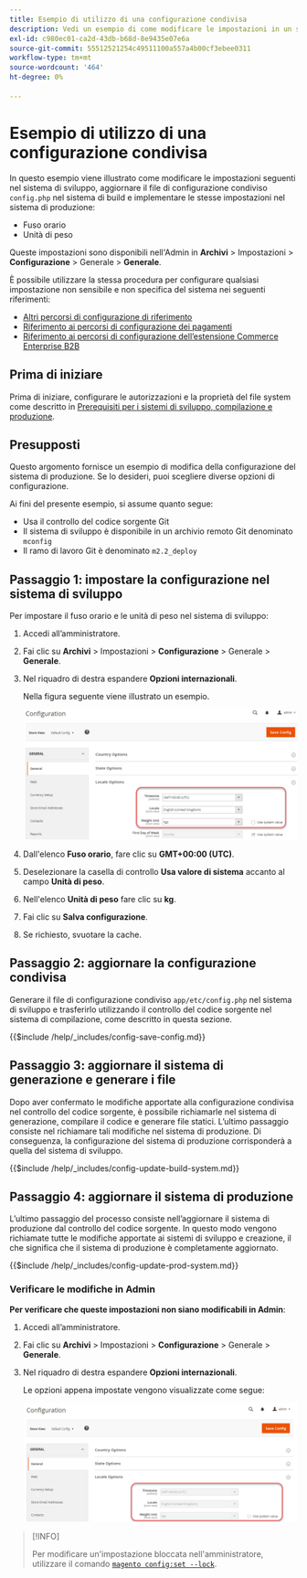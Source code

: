 ```yaml
---
title: Esempio di utilizzo di una configurazione condivisa
description: Vedi un esempio di come modificare le impostazioni in un sistema di sviluppo con un file di configurazione condiviso.
exl-id: c980ec01-ca2d-43db-b68d-8e9435e07e6a
source-git-commit: 55512521254c49511100a557a4b00cf3ebee0311
workflow-type: tm+mt
source-wordcount: '464'
ht-degree: 0%

---
```


# Esempio di utilizzo di una configurazione condivisa

In questo esempio viene illustrato come modificare le impostazioni seguenti nel sistema di sviluppo, aggiornare il file di configurazione condiviso `config.php` nel sistema di build e implementare le stesse impostazioni nel sistema di produzione:

- Fuso orario
- Unità di peso

Queste impostazioni sono disponibili nell&#39;Admin in **Archivi** > Impostazioni > **Configurazione** > Generale > **Generale**.

È possibile utilizzare la stessa procedura per configurare qualsiasi impostazione non sensibile e non specifica del sistema nei seguenti riferimenti:

- [Altri percorsi di configurazione di riferimento](../reference/config-reference-general.md)
- [Riferimento ai percorsi di configurazione dei pagamenti](../reference/config-reference-payment.md)
- [Riferimento ai percorsi di configurazione dell’estensione Commerce Enterprise B2B](../reference/config-reference-b2b.md)

## Prima di iniziare

Prima di iniziare, configurare le autorizzazioni e la proprietà del file system come descritto in [Prerequisiti per i sistemi di sviluppo, compilazione e produzione](../deployment/prerequisites.md).

## Presupposti

Questo argomento fornisce un esempio di modifica della configurazione del sistema di produzione. Se lo desideri, puoi scegliere diverse opzioni di configurazione.

Ai fini del presente esempio, si assume quanto segue:

- Usa il controllo del codice sorgente Git
- Il sistema di sviluppo è disponibile in un archivio remoto Git denominato `mconfig`
- Il ramo di lavoro Git è denominato `m2.2_deploy`

## Passaggio 1: impostare la configurazione nel sistema di sviluppo

Per impostare il fuso orario e le unità di peso nel sistema di sviluppo:

1. Accedi all’amministratore.
1. Fai clic su **Archivi** > Impostazioni > **Configurazione** > Generale > **Generale**.
1. Nel riquadro di destra espandere **Opzioni internazionali**.

   Nella figura seguente viene illustrato un esempio.

   ![Impostare le opzioni delle impostazioni locali nel sistema di sviluppo](../../assets/configuration/split-deploy-set-locale.png)

1. Dall&#39;elenco **Fuso orario**, fare clic su **GMT+00:00 (UTC)**.
1. Deselezionare la casella di controllo **Usa valore di sistema** accanto al campo **Unità di peso**.
1. Nell&#39;elenco **Unità di peso** fare clic su **kg**.
1. Fai clic su **Salva configurazione**.
1. Se richiesto, svuotare la cache.

## Passaggio 2: aggiornare la configurazione condivisa

Generare il file di configurazione condiviso `app/etc/config.php` nel sistema di sviluppo e trasferirlo utilizzando il controllo del codice sorgente nel sistema di compilazione, come descritto in questa sezione.

{{$include /help/_includes/config-save-config.md}}

## Passaggio 3: aggiornare il sistema di generazione e generare i file

Dopo aver confermato le modifiche apportate alla configurazione condivisa nel controllo del codice sorgente, è possibile richiamarle nel sistema di generazione, compilare il codice e generare file statici. L’ultimo passaggio consiste nel richiamare tali modifiche nel sistema di produzione. Di conseguenza, la configurazione del sistema di produzione corrisponderà a quella del sistema di sviluppo.

{{$include /help/_includes/config-update-build-system.md}}

## Passaggio 4: aggiornare il sistema di produzione

L’ultimo passaggio del processo consiste nell’aggiornare il sistema di produzione dal controllo del codice sorgente. In questo modo vengono richiamate tutte le modifiche apportate ai sistemi di sviluppo e creazione, il che significa che il sistema di produzione è completamente aggiornato.

{{$include /help/_includes/config-update-prod-system.md}}

### Verificare le modifiche in Admin

**Per verificare che queste impostazioni non siano modificabili in Admin**:

1. Accedi all’amministratore.
1. Fai clic su **Archivi** > Impostazioni > **Configurazione** > Generale > **Generale**.
1. Nel riquadro di destra espandere **Opzioni internazionali**.

   Le opzioni appena impostate vengono visualizzate come segue:

   ![Opzioni di configurazione non modificabili nell&#39;amministratore](../../assets/configuration/split-deploy-not-editable.png)

>[!INFO]
>
>Per modificare un&#39;impostazione bloccata nell&#39;amministratore, utilizzare il comando [`magento config:set --lock`](../cli/set-configuration-values.md).

<!-- Last updated from includes: 2024-07-18 15:50:54 -->
